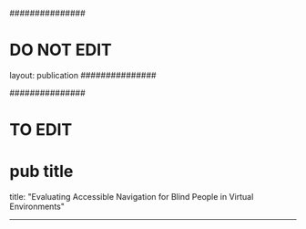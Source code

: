 ###############
# DO NOT EDIT
layout: publication
###############

###############
# TO EDIT
# pub title
title: "Evaluating Accessible Navigation for Blind People in Virtual Environments"


--- 

